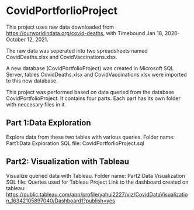 # CovidPortforlioProject

This project uses raw data downloaded from https://ourworldindata.org/covid-deaths, with Timebound Jan 18, 2020-October 12, 2021.

The raw data was seperated into two spreadsheets named CovidDeaths.xlsx and CovidVaccinations.xlsx.

A new database (CovidPortfolioProject) was created in Microsoft SQL Server, tables CovidDeaths.xlsx and CovidVaccinations.xlsx were imported to this new database.

This project was performed based on data queried from the database CovidPortfolioProject. It contains four parts. Each part has its own folder with neccesary files in it. 

## Part 1:Data Exploration

Explore data from these two tables with various queries. 
Folder name: Part1:Data Exploration
SQL file: CovidPortforlioProject.sql 

## Part2: Visualization with Tableau

Visualize queried data with Tableau.
Folder name: Part2:Data Visualization
SQL file: Queries used for Tableau Project
Link to the dashboard created on tableau:
https://public.tableau.com/app/profile/yahui2227/viz/CovidDataVisualization_16342105897040/Dashboard1?publish=yes 




